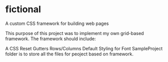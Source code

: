 # fictional
A custom CSS framework for building web pages

This purpose of this project was to implement my own grid-based framework. The framework should include:

A CSS Reset 
Gutters 
Rows/Columns 
Default Styling for Font 
SampleProject folder is to store all the files for peoject based on framework.
